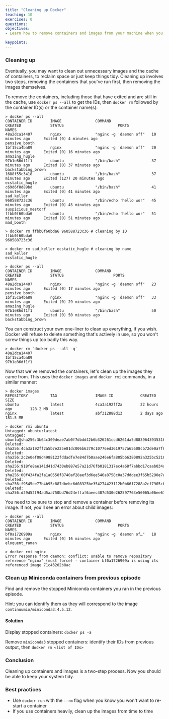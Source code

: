 ```yaml
---
title: "Cleaning up Docker"
teaching: 10
exercises: 0
questions:
objectives:
- Learn how to remove containers and images from your machine when you no longer need them

keypoints:
---
```


### Cleaning up ###
Eventually, you may want to clean out unnecessary images and the cache of containers, to reclaim space or just keep things tidy. Cleaning up involves two steps, removing the containers that you've run first, then removing the images themselves.

To remove the containers, including those that have exited and are still in the cache, use `docker ps --all` to get the IDs, then `docker rm` followed by the container ID(s) or the container name(s):

```
> docker ps --all
CONTAINER ID        IMAGE               COMMAND                  CREATED             STATUS                        PORTS               NAMES
48a2dca14407        nginx               "nginx -g 'daemon off"   10 minutes ago      Exited (0) 4 minutes ago                          pensive_booth
1bf15ca4ba89        nginx               "nginx -g 'daemon off"   20 minutes ago      Exited (0) 16 minutes ago                         amazing_hugle
97b1e86df1f1        ubuntu              "/bin/bash"              37 minutes ago      Exited (0) 37 minutes ago                         backstabbing_brown
1688f55c3418        ubuntu              "/bin/bash"              37 minutes ago      Exited (127) 20 minutes ago                       ecstatic_hugle
c69d6f8d89bd        ubuntu              "/bin/bash"              41 minutes ago      Exited (0) 41 minutes ago                         sad_keller
960588723c36        ubuntu              "/bin/echo 'hello wor"   45 minutes ago      Exited (0) 45 minutes ago                         suspicious_mestorf
ffbb0f60bda6        ubuntu              "/bin/echo 'hello wor"   51 minutes ago      Exited (0) 51 minutes ago                         mad_booth

> docker rm ffbb0f60bda6 960588723c36 # cleaning by ID
ffbb0f60bda6
960588723c36

> docker rm sad_keller ecstatic_hugle # cleaning by name
sad_keller
ecstatic_hugle

> docker ps --all
CONTAINER ID        IMAGE               COMMAND                  CREATED             STATUS                      PORTS               NAMES
48a2dca14407        nginx               "nginx -g 'daemon off"   23 minutes ago      Exited (0) 17 minutes ago                       pensive_booth
1bf15ca4ba89        nginx               "nginx -g 'daemon off"   33 minutes ago      Exited (0) 29 minutes ago                       amazing_hugle
97b1e86df1f1        ubuntu              "/bin/bash"              50 minutes ago      Exited (0) 50 minutes ago                       backstabbing_brown
```

You can construct your own one-liner to clean up everything, if you wish. Docker will refuse to delete something that's actively in use, so you won't screw things up too badly this way.

```
> docker rm `docker ps --all -q`
48a2dca14407
1bf15ca4ba89
97b1e86df1f1
```

Now that we've removed the containers, let's clean up the images they came from. This uses the `docker images` and `docker rmi` commands, in a similar manner:

```
> docker images
REPOSITORY          TAG                 IMAGE ID            CREATED             SIZE
ubuntu              latest              4ca3a192ff2a        22 hours ago        128.2 MB
nginx               latest              abf312888d13        2 days ago          181.5 MB

> docker rmi ubuntu
Untagged: ubuntu:latest
Untagged: ubuntu@sha256:3b64c309deae7ab0f7dbdd42b6b326261ccd6261da5d88396439353162703fb5
Deleted: sha256:4ca3a192ff2a5b7e225e81dc006b6379c10776ed3619757a65608cb72de0a7f6
Deleted: sha256:2c2e0ef08d4988122fddadfe7e84d7b0aae246e6fa805bb6380892a325bc5216
Deleted: sha256:918fe8ae141d41d7430eb887e57a21d76fb0181317ec4a68f7abbd17caab034a
Deleted: sha256:00f434fa2fa1a0558f8740af28aef3d6ee546a8758c0a37dddee3f65b5290e7a
Deleted: sha256:f9545ee77b4b95c887dbebc6d08325be354274423112b0b66f7288a2cf7905cb
Deleted: sha256:d29d52f94ad5aa750bd76d24effaf6aeec487d530e262597763e56065a06ee67
```

You need to be sure to stop and remove a container before removing its image.  If not, you'll see an error about child images:

```
> docker ps --all
CONTAINER ID        IMAGE               COMMAND                  CREATED             STATUS                        PORTS                  NAMES
bf0a1726909a        nginx               "nginx -g 'daemon of…"   18 minutes ago      Exited (0) 16 minutes ago                            eloquent_raman

> docker rmi nginx
Error response from daemon: conflict: unable to remove repository reference "nginx" (must force) - container bf0a1726909a is using its referenced image 71c43202b8ac
```


### Clean up Miniconda containers from previous episode ###

Find and remove the stopped Miniconda containers you ran in the previous episode. 

Hint: you can identify them as they will correspond to the image `continuumio/miniconda3:4.5.12`.

#### Solution ####

Display stopped containers: `docker ps -a`

Remove `miniconda3` stopped containers: identify their IDs from previous output, then `docker rm <list of IDs>`


### Conclusion ###
Cleaning up containers and images is a two-step process. Now you should be able to keep your system tidy.


### Best practices ###

* Use `docker run` with the `--rm` flag when you know you won't want to re-start a container
* If you use containers heavily, clean up the images from time to time
